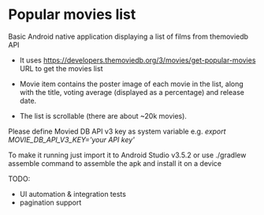 # Popular movies list

Basic Android native application displaying a list of films from themoviedb API

- It uses https://developers.themoviedb.org/3/movies/get-popular-movies URL 
to get the movies list

- Movie item contains the poster image of each movie in the list, along with the title, voting average (displayed as a percentage) and release
date.
- The list is scrollable (there are about ~20k movies).

Please define Movied DB API v3 key as system variable e.g.
*export MOVIE_DB_API_V3_KEY='your API key'*

To make it running just import it to Android Studio v3.5.2 or 
use ./gradlew assemble command to assemble the apk and install it on a device

TODO:
- UI automation & integration tests
- pagination support